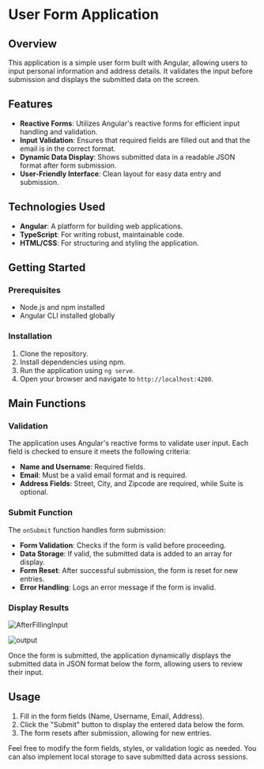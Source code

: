 # User Form Application

## Overview

This application is a simple user form built with Angular, allowing users to input personal information and address details. It validates the input before submission and displays the submitted data on the screen.

## Features

- **Reactive Forms**: Utilizes Angular's reactive forms for efficient input handling and validation.
- **Input Validation**: Ensures that required fields are filled out and that the email is in the correct format.
- **Dynamic Data Display**: Shows submitted data in a readable JSON format after form submission.
- **User-Friendly Interface**: Clean layout for easy data entry and submission.

## Technologies Used

- **Angular**: A platform for building web applications.
- **TypeScript**: For writing robust, maintainable code.
- **HTML/CSS**: For structuring and styling the application.

## Getting Started

### Prerequisites

- Node.js and npm installed
- Angular CLI installed globally

### Installation

1. Clone the repository.
2. Install dependencies using npm.
3. Run the application using `ng serve`.
4. Open your browser and navigate to `http://localhost:4200`.

## Main Functions

### Validation

The application uses Angular's reactive forms to validate user input. Each field is checked to ensure it meets the following criteria:

- **Name and Username**: Required fields.
- **Email**: Must be a valid email format and is required.
- **Address Fields**: Street, City, and Zipcode are required, while Suite is optional.

### Submit Function

The `onSubmit` function handles form submission:

- **Form Validation**: Checks if the form is valid before proceeding.
- **Data Storage**: If valid, the submitted data is added to an array for display.
- **Form Reset**: After successful submission, the form is reset for new entries.
- **Error Handling**: Logs an error message if the form is invalid.

### Display Results

![AfterFillingInput](https://github.com/user-attachments/assets/6262afa5-f1c7-4970-a4f6-01491d09a88b)

![output](https://github.com/user-attachments/assets/2c5ad182-fd11-4883-a4db-996d1bfddb18)


Once the form is submitted, the application dynamically displays the submitted data in JSON format below the form, allowing users to review their input.

## Usage

1. Fill in the form fields (Name, Username, Email, Address).
2. Click the "Submit" button to display the entered data below the form.
3. The form resets after submission, allowing for new entries.




Feel free to modify the form fields, styles, or validation logic as needed. You can also implement local storage to save submitted data across sessions.
